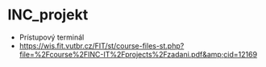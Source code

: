 # INC_projekt
* Prístupový terminál 
* https://wis.fit.vutbr.cz/FIT/st/course-files-st.php?file=%2Fcourse%2FINC-IT%2Fprojects%2Fzadani.pdf&amp;cid=12169
